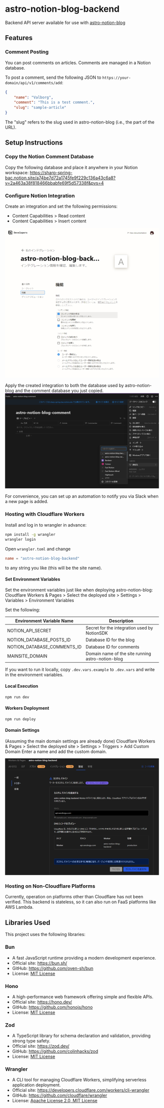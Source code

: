 
# astro-notion-blog-backend

Backend API server available for use with [astro-notion-blog](https://github.com/otoyo/astro-notion-blog)

## Features

### Comment Posting

You can post comments on articles. Comments are managed in a Notion database.

To post a comment, send the following JSON to
`https://your-domain/api/v1/comments/add`:

```json
{
    "name": "Valborg",
    "comment": "This is a test comment.",
    "slug": "sample-article"
}
```

The "slug" refers to the slug used in astro-notion-blog (i.e., the part of the URL).

## Setup Instructions

### Copy the Notion Comment Database

Copy the following database and place it anywhere in your Notion workspace:
<https://sharp-spring-bac.notion.site/a74be7d72a1745fe9f229c136a43c6a8?v=2a463a38f818466bbabfe69f5d57338f&pvs=4>

### Configure Notion Integration

Create an integration and set the following permissions:
- Content Capabilities > Read content
- Content Capabilities > Insert content

![Notion Integration](doc/image.png)

Apply the created integration to both the database used by astro-notion-blog and the comment database you just copied.
![alt text](doc/image2.png)

For convenience, you can set up an automation to notify you via Slack when a new page is added.

### Hosting with Cloudflare Workers

Install and log in to wrangler in advance:
```bash
npm install -g wrangler
wrangler login
```

Open `wrangler.toml` and change
```toml
name = "astro-notion-blog-backend"
```
to any string you like (this will be the site name).

#### Set Environment Variables

Set the environment variables just like when deploying astro-notion-blog:
Cloudflare Workers & Pages > Select the deployed site > Settings > Variables > Environment Variables

Set the following:

| Environment Variable Name | Description |
|---|---|
| NOTION_API_SECRET | Secret for the integration used by NotionSDK |
| NOTION_DATABASE_POSTS_ID | Database ID for the blog |
| NOTION_DATABASE_COMMENTS_ID | Database ID for comments |
| MAINSITE_DOMAIN | Domain name of the site running astro-notion-blog |

If you want to run it locally, copy `.dev.vars.example` to `.dev.vars` and write in the environment variables.

#### Local Execution

```bash
npm run dev
```

#### Workers Deployment

```bash
npm run deploy
```

#### Domain Settings

(Assuming the main domain settings are already done)
Cloudflare Workers & Pages > Select the deployed site > Settings > Triggers > Add Custom Domain
Enter a name and add the custom domain.

![Cloudflare Workers Custom Domain Settings](doc/image3.png)

### Hosting on Non-Cloudflare Platforms

Currently, operation on platforms other than Cloudflare has not been verified. This backend is stateless, so it can also run on FaaS platforms like AWS Lambda.

## Libraries Used

This project uses the following libraries:

### Bun

- A fast JavaScript runtime providing a modern development experience.
- Official site: <https://bun.sh/>
- GitHub: <https://github.com/oven-sh/bun>
- License: [MIT License](https://github.com/oven-sh/bun/blob/main/LICENSE)

### Hono

- A high-performance web framework offering simple and flexible APIs.
- Official site: <https://hono.dev/>
- GitHub: <https://github.com/honojs/hono>
- License: [MIT License](https://github.com/honojs/hono/blob/main/LICENSE)

### Zod

- A TypeScript library for schema declaration and validation, providing strong type safety.
- Official site: <https://zod.dev/>
- GitHub: <https://github.com/colinhacks/zod>
- License: [MIT License](https://github.com/colinhacks/zod/blob/master/LICENSE)

### Wrangler

- A CLI tool for managing Cloudflare Workers, simplifying serverless application deployment.
- Official site: <https://developers.cloudflare.com/workers/cli-wrangler>
- GitHub: <https://github.com/cloudflare/wrangler>
- License: [Apache License 2.0, MIT License](https://github.com/cloudflare/wrangler/blob/master/LICENSE)
